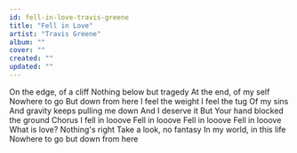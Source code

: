 ```yaml
---
id: fell-in-love-travis-greene
title: "Fell in Love"
artist: "Travis Greene"
album: ""
cover: ""
created: ""
updated: ""
---
```


On the edge, of a cliff
Nothing below but tragedy
At the end, of my self
Nowhere to go
But down from here
I feel the weight
I feel the tug
Of my sins
And gravity keeps pulling me down
And I deserve it
But Your hand blocked the ground
Chorus
I fell in looove
Fell in looove
Fell in looove
Fell in looove
What is love?
Nothing's right
Take a look, no fantasy
In my world, in this life
Nowhere to go but down from here